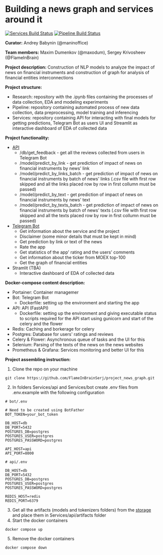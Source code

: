 # Building a news graph and services around it

[![Services Build Status](https://github.com/FlameInBrainSerj/project_news_graph/actions/workflows/services.yml/badge.svg?branch=main)](https://github.com/FlameInBrainSerj/project_news_graph/actions/workflows/services.yml) [![Pipeline Build Status](https://github.com/FlameInBrainSerj/project_news_graph/actions/workflows/pipeline.yml/badge.svg?branch=main)](https://github.com/FlameInBrainSerj/project_news_graph/blob/main/.github/workflows/pipeline.yml)

**Curator:** Andrey Babynin (@maninoffice)

**Team members:** Maxim Dumenkov (@maxodum), Sergey Krivosheev (@FlameInBrain)

**Project description:** Construction of NLP models to analyze the impact of news on financial instruments and construction of graph for analysis of financial entities interconnections

**Project structure:**
- Research: repository with the .ipynb files containing the processes of data collection, EDA and modeling experiments
- Pipeline: repository containing automated process of new data collection, data preprocessing, model training and inferencing
- Services: repository containing API for interacting with final models for getting predictions, Telegram Bot as users UI and Streamlit as interactive dashboard of EDA of collected data

**Project functionality:**
- [API](http://88.218.62.166:8000/docs)
    - /db/get_feedback - get all the reviews collected from users in Telegram Bot
    - /model/predict_by_link - get prediction of impact of news on financial instruments by news' link
    - /model/predict_by_links_batch - get prediction of impact of news on financial instruments by batch of news' links (.csv file with first row skipped and all the links placed row by row in first collumn must be passed)
    - /model/predict_by_text - get prediction of impact of news on financial instruments by news' text
    - /model/predict_by_texts_batch - get prediction of impact of news on financial instruments by batch of news' texts (.csv file with first row skipped and all the texts placed row by row in first collumn must be passed)
- [Telegram Bot](https://t.me/project_news_anal_bot)
    - Get information about the service and the project
    - Disclaimer (some minor details that must be kept in mind)
    - Get prediction by link or text of the news
    - Rate the app
    - Get statistics of the app' rating and the users' comments
    - Get information about the ticker from MOEX top-100
    - Get the graph of financial entities
- Stramlit (TBA)
    * Interactive dashboard of EDA of collected data


**Docker-compose content description:**
- Portainer: Container managemer
- Bot: Telegram Bot
    - Dockerfile: setting up the environment and starting the app
- API: API (FastAPI)
    - Dockerfile: setting up the environment and giving executable status to scripts required for the API start using gunicorn and start of the celery and the flower
- Redis: Caching and borkerage for celery
- Postgres: Database for users' ratings and reviews
- Celery & Flower: Asynchronous queue of tasks and the UI for this
- Selenium: Parsing of the texts of the news on the news websites
- Prometheus & Grafana: Services monitoring and better UI for this

**Project assembling instruction:**

1. Clone the repo on your machine
```
git clone https://github.com/FlameInBrainSerj/project_news_graph.git
```
2. In folders Services/api and Services/bot create .env files from .env.example with the following configuration
```
# bot/.env

# Need to be created using BotFather
BOT_TOKEN=your_bot_token

DB_HOST=db
DB_PORT=5432
POSTGRES_DB=postgres
POSTGRES_USER=postgres
POSTGRES_PASSWORD=postgres

API_HOST=api
API_PORT=8000
```
```
# api/.env

DB_HOST=db
DB_PORT=5432
POSTGRES_DB=postgres
POSTGRES_USER=postgres
POSTGRES_PASSWORD=postgres

REDIS_HOST=redis
REDIS_PORT=6379
```
3. Get all the artifacts (models and tokenizers folders) from the [storage](https://disk.yandex.ru/d/sdQmEjHlah6BBg) and place them in Services/api/artifacts folder
4. Start the docker containers
```
docker compose up
```
5. Remove the docker containers
```
docker compose down
```
